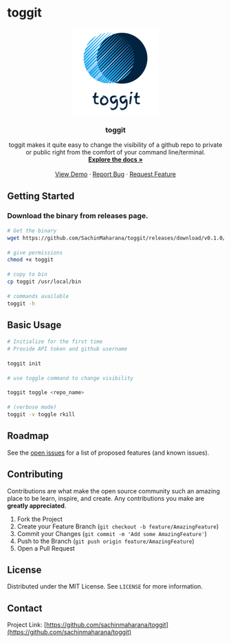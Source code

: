# toggit

<p align="center">
  <a href="https://github.com/sachinmaharana/toggit">
    <img src="assets/toggit.png" alt="Logo" width="200" height="200">
  </a>

  <h3 align="center">toggit</h3>

  <p align="center">
    toggit makes it quite easy to change the visibility of a github repo to private or public right from the comfort of your command line/terminal.    <br />
    <a href="https://github.com/sachinmaharana/toggit"><strong>Explore the docs »</strong></a>
    <br />
    <br />
    <a href="https://github.com/sachinmaharana/toggit">View Demo</a>
    ·
    <a href="https://github.com/sachinmaharana/toggit/issues">Report Bug</a>
    ·
    <a href="https://github.com/sachinmaharana/toggit/issues">Request Feature</a>
  </p>
</p>

## Getting Started

### Download the binary from releases page.

```bash
# Get the binary
wget https://github.com/SachinMaharana/toggit/releases/download/v0.1.0/toggit

# give permissions
chmod +x toggit

# copy to bin
cp toggit /usr/local/bin

# commands available
toggit -h
```

## Basic Usage

```bash
# Initialize for the first time
# Provide API token and github username

toggit init

# use toggle command to change visibility

toggit toggle <repo_name>

# (verbose mode)
toggit -v toggle rkill

```

## Roadmap

See the [open issues](https://github.com/sachinmaharana/toggit/issues) for a list of proposed features (and known issues).

<!-- CONTRIBUTING -->

## Contributing

Contributions are what make the open source community such an amazing place to be learn, inspire, and create. Any contributions you make are **greatly appreciated**.

1. Fork the Project
2. Create your Feature Branch (`git checkout -b feature/AmazingFeature`)
3. Commit your Changes (`git commit -m 'Add some AmazingFeature'`)
4. Push to the Branch (`git push origin feature/AmazingFeature`)
5. Open a Pull Request

<!-- LICENSE -->

## License

Distributed under the MIT License. See `LICENSE` for more information.

<!-- CONTACT -->

## Contact

Project Link: [https://github.com/sachinmaharana/toggit](https://github.com/sachinmaharana/toggit)

```

```
